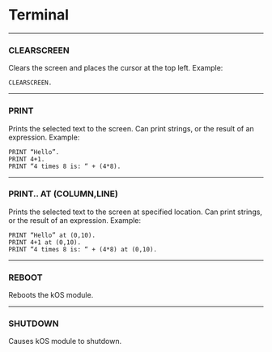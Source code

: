 Terminal
======

***

### CLEARSCREEN

Clears the screen and places the cursor at the top left.
Example:

    CLEARSCREEN.

***

### PRINT

Prints the selected text to the screen. Can print strings, or the result of an expression.
Example:

    PRINT “Hello”.
    PRINT 4+1.
    PRINT “4 times 8 is: “ + (4*8).

***

### PRINT.. AT (COLUMN,LINE)

Prints the selected text to the screen at specified location. Can print strings, or the result of an expression.
Example:

    PRINT “Hello” at (0,10).
    PRINT 4+1 at (0,10).
    PRINT “4 times 8 is: “ + (4*8) at (0,10).

***

### REBOOT

Reboots the kOS module.

***

### SHUTDOWN

Causes kOS module to shutdown.

